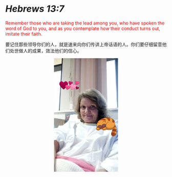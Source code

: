 <link rel="stylesheet" type="text/css" href="style.css">
</link>

*_Hebrews 13:7_*
===
<p style="color:red !important;">
Remember those who are taking the lead among you, who have spoken the word of God to you, and as you contemplate how their conduct turns out, imitate their faith.
</p>
<p id="trans">
要记住那些领导你们的人，就是速来向你们传讲上帝话语的人。你们要仔细留意他们处世做人的成果，效法他们的信心。
</p>
<p align="center">
<img src="Debbie.jpeg"  width="200" >
</p>